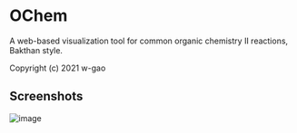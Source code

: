 # OChem

A web-based visualization tool for common organic chemistry II reactions, Bakthan style. 

Copyright (c) 2021 w-gao

## Screenshots

![image](https://user-images.githubusercontent.com/20177171/117243758-aeb64500-adec-11eb-9d71-8a44b09c4906.png)

